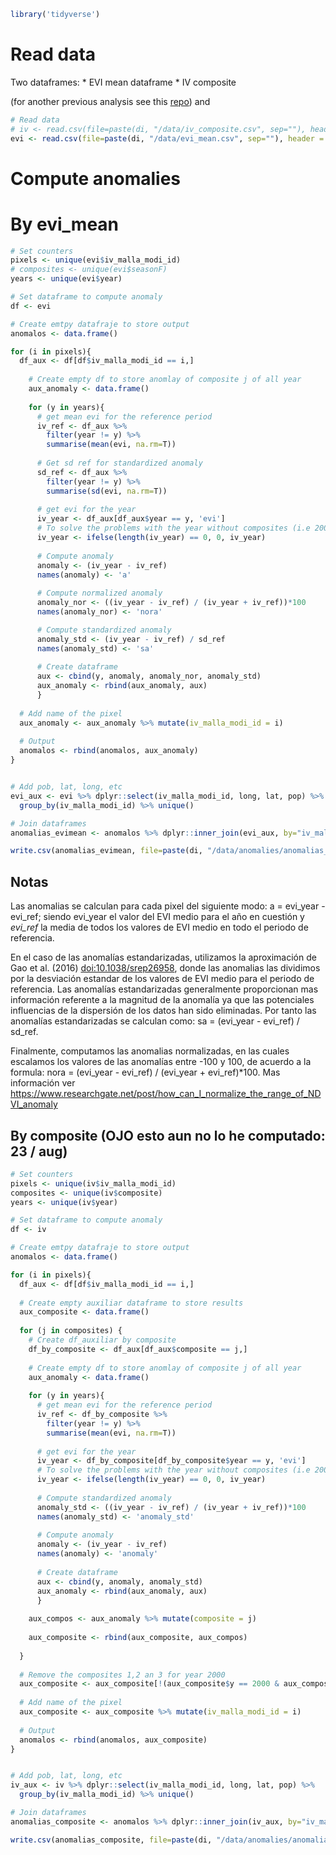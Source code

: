 ``` r
library('tidyverse')
```

Read data
=========

Two dataframes: \* EVI mean dataframe \* IV composite

(for another previous analysis see this [repo](https://github.com/ajpelu/qpyr_resilience)) and

``` r
# Read data
# iv <- read.csv(file=paste(di, "/data/iv_composite.csv", sep=""), header = TRUE, sep = ',')
evi <- read.csv(file=paste(di, "/data/evi_mean.csv", sep=""), header = TRUE, sep = ',')
```

Compute anomalies
=================

By evi\_mean
============

``` r
# Set counters
pixels <- unique(evi$iv_malla_modi_id)
# composites <- unique(evi$seasonF)
years <- unique(evi$year)

# Set dataframe to compute anomaly
df <- evi

# Create emtpy datafraje to store output 
anomalos <- data.frame()

for (i in pixels){
  df_aux <- df[df$iv_malla_modi_id == i,]
    
    # Create empty df to store anomlay of composite j of all year 
    aux_anomaly <- data.frame() 
    
    for (y in years){
      # get mean evi for the reference period
      iv_ref <- df_aux %>% 
        filter(year != y) %>% 
        summarise(mean(evi, na.rm=T))
      
      # Get sd ref for standardized anomaly
      sd_ref <- df_aux %>% 
        filter(year != y) %>% 
        summarise(sd(evi, na.rm=T))
      
      # get evi for the year
      iv_year <- df_aux[df_aux$year == y, 'evi']
      # To solve the problems with the year without composites (i.e 2000)
      iv_year <- ifelse(length(iv_year) == 0, 0, iv_year)
      
      # Compute anomaly
      anomaly <- (iv_year - iv_ref)
      names(anomaly) <- 'a'
      
      # Compute normalized anomaly 
      anomaly_nor <- ((iv_year - iv_ref) / (iv_year + iv_ref))*100
      names(anomaly_nor) <- 'nora'

      # Compute standardized anomaly
      anomaly_std <- (iv_year - iv_ref) / sd_ref
      names(anomaly_std) <- 'sa'
      
      # Create dataframe 
      aux <- cbind(y, anomaly, anomaly_nor, anomaly_std)
      aux_anomaly <- rbind(aux_anomaly, aux)
      } 
    
  # Add name of the pixel 
  aux_anomaly <- aux_anomaly %>% mutate(iv_malla_modi_id = i)
  
  # Output 
  anomalos <- rbind(anomalos, aux_anomaly)
}   


# Add pob, lat, long, etc 
evi_aux <- evi %>% dplyr::select(iv_malla_modi_id, long, lat, pop) %>%
  group_by(iv_malla_modi_id) %>% unique()

# Join dataframes 
anomalias_evimean <- anomalos %>% dplyr::inner_join(evi_aux, by="iv_malla_modi_id") 

write.csv(anomalias_evimean, file=paste(di, "/data/anomalies/anomalias_evimean.csv", sep=""), row.names = FALSE)
```

Notas
-----

Las anomalias se calculan para cada pixel del siguiente modo: a = evi\_year - evi\_ref; siendo evi\_year el valor del EVI medio para el año en cuestión y *evi\_ref* la media de todos los valores de EVI medio en todo el periodo de referencia.

En el caso de las anomalías estandarizadas, utilizamos la aproximación de Gao et al. (2016) [doi:10.1038/srep26958](https://dx.doi.org/10.1038/srep26958), donde las anomalias las dividimos por la desviación estandar de los valores de EVI medio para el periodo de referencia. Las anomalías estandarizadas generalmente proporcionan mas información referente a la magnitud de la anomalía ya que las potenciales influencias de la dispersión de los datos han sido eliminadas. Por tanto las anomalías estandarizadas se calculan como: sa = (evi\_year - evi\_ref) / sd\_ref.

Finalmente, computamos las anomalias normalizadas, en las cuales escalamos los valores de las anomalías entre -100 y 100, de acuerdo a la formula: nora = (evi\_year - evi\_ref) / (evi\_year + evi\_ref)\*100. Mas información ver <https://www.researchgate.net/post/how_can_I_normalize_the_range_of_NDVI_anomaly>

By composite (OJO esto aun no lo he computado: 23 / aug)
--------------------------------------------------------

``` r
# Set counters
pixels <- unique(iv$iv_malla_modi_id)
composites <- unique(iv$composite)
years <- unique(iv$year)

# Set dataframe to compute anomaly
df <- iv 

# Create emtpy datafraje to store output 
anomalos <- data.frame()

for (i in pixels){
  df_aux <- df[df$iv_malla_modi_id == i,]
  
  # Create empty auxiliar dataframe to store results
  aux_composite <- data.frame() 
  
  for (j in composites) {
    # Create df_auxiliar by composite
    df_by_composite <- df_aux[df_aux$composite == j,]
    
    # Create empty df to store anomlay of composite j of all year 
    aux_anomaly <- data.frame() 
    
    for (y in years){
      # get mean evi for the reference period
      iv_ref <- df_by_composite %>% 
        filter(year != y) %>% 
        summarise(mean(evi, na.rm=T))
      
      # get evi for the year
      iv_year <- df_by_composite[df_by_composite$year == y, 'evi']
      # To solve the problems with the year without composites (i.e 2000)
      iv_year <- ifelse(length(iv_year) == 0, 0, iv_year)
      
      # Compute standardized anomaly
      anomaly_std <- ((iv_year - iv_ref) / (iv_year + iv_ref))*100
      names(anomaly_std) <- 'anomaly_std'
      
      # Compute anomaly
      anomaly <- (iv_year - iv_ref)
      names(anomaly) <- 'anomaly'
      
      # Create dataframe 
      aux <- cbind(y, anomaly, anomaly_std)
      aux_anomaly <- rbind(aux_anomaly, aux)
      } 
      
    aux_compos <- aux_anomaly %>% mutate(composite = j)
    
    aux_composite <- rbind(aux_composite, aux_compos)
    
  }
    
  # Remove the composites 1,2 an 3 for year 2000 
  aux_composite <- aux_composite[!(aux_composite$y == 2000 & aux_composite$composite %in% c(1:3)), ] 
    
  # Add name of the pixel 
  aux_composite <- aux_composite %>% mutate(iv_malla_modi_id = i)
  
  # Output 
  anomalos <- rbind(anomalos, aux_composite)
}   


# Add pob, lat, long, etc 
iv_aux <- iv %>% dplyr::select(iv_malla_modi_id, long, lat, pop) %>%
  group_by(iv_malla_modi_id) %>% unique()

# Join dataframes 
anomalias_composite <- anomalos %>% dplyr::inner_join(iv_aux, by="iv_malla_modi_id") 

write.csv(anomalias_composite, file=paste(di, "/data/anomalies/anomalias_composite.csv", sep=""), row.names = FALSE)
```
